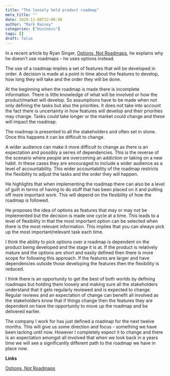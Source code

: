 ```yaml
---
title: "The loosely held product roadmap"
meta_title: ""
date: 2020-11-08T12:00:00
author: "Mark Rainey"
categories: ["business"]
tags: []
draft: false
---
```

In a recent article by Ryan Singer, [Options, Not Roadmaps](https://m.signalvnoise.com/options-not-roadmaps/), he explains why he doesn't use roadmaps - he uses options instead. 

The use of a roadmap implies a set of features that will be developed in order. A decision is made at a point in time about the features to develop, how long they will take and the order they will be done.

At the beginning when the roadmap is made there is incomplete information. There is little knowledge of what will be involved or how the product/market will develop. So assumptions have to be made when not only defining the tasks but also the priorities. It does not take into account the fact there is uncertainty in how features will develop and their priorities may change. Tasks could take longer or the market could change and these will impact the roadmap.

The roadmap is presented to all the stakeholders and often set in stone. Once this happens it can be difficult to change.

A wider audience can make it more difficult to change as there is an expectation and possibly a series of dependencies. This is the reverse of the scenario where people are overcoming an addiction or taking on a new habit. In these cases they are encouraged to include a wider audience as a level of accountability. This wider accountability of the roadmap restricts the flexibility to adjust the tasks and the order they will happen.

He highlights that when implementing the roadmap there can also be a level of guilt in terms of having to do stuff that has been placed on it and putting off more important work. This will depend on the flexibility of how the roadmap is followed.

He proposes the idea of options as features that may or may not be implemented but the decision is made one cycle at a time. This leads to a level of flexibility in that the most important option can be selected when there is the most relevant information. This implies that you can always pick up the most important/relevant task each time.

I think the ability to pick options over a roadmap is dependent on the product being developed and the stage it is at. If the product is relatively mature and the options are short and easily defined then there is more scope for following this approach. If the features are larger and have dependencies outside those developing the features then the flexibility is reduced.

I think there is an opportunity to get the best of both worlds by defining roadmaps but holding them loosely and making sure all the stakeholders understand that it gets regularly reviewed and is expected to change. Regular reviews and an expectation of change can benefit all involved as the stakeholders know that if things change then the features they are dependent on have the opportunity to move up the roadmap and be delivered earlier.

The company I work for has just defined a roadmap for the next twelve months. This will give us some direction and focus - something we have been lacking until now. However I completely expect it to change and there is an expectation amongst all involved that when we look back in a years time we will see a significantly different path to the roadmap we have in place now.

__Links__

[Options, Not Roadmaps](https://m.signalvnoise.com/options-not-roadmaps/)

